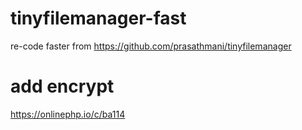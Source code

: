 # tinyfilemanager-fast
re-code faster from https://github.com/prasathmani/tinyfilemanager

# add encrypt
https://onlinephp.io/c/ba114

